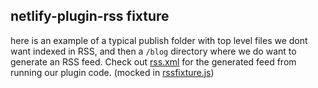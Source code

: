 ## netlify-plugin-rss fixture

here is an example of a typical publish folder with top level files we dont want indexed in RSS, and then a `/blog` directory where we do want to generate an RSS feed. Check out [rss.xml](/rss.xml) for the generated feed from running our plugin code. (mocked in [rssfixture.js](../rssfixture.js))